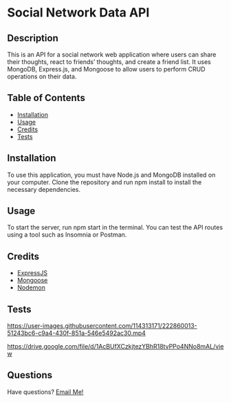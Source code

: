 # Social Network Data API
    
  ## Description
  
  This is an API for a social network web application where users can share their thoughts, react to friends’ thoughts, and create a friend list. It uses MongoDB, Express.js, and Mongoose to allow users to perform CRUD operations on their data.
  
  ## Table of Contents
  
  - [Installation](#installation)
  - [Usage](#usage)
  - [Credits](#credits)
  - [Tests](#tests)
  
  ## Installation
  
  To use this application, you must have Node.js and MongoDB installed on your computer. Clone the repository and run npm install to install the necessary dependencies.

  ## Usage

  To start the server, run npm start in the terminal. You can test the API routes using a tool such as Insomnia or Postman.

  ## Credits

* [ExpressJS](https://expressjs.com/)
* [Mongoose](https://mongoosejs.com/)
* [Nodemon](https://nodemon.io/)

## Tests 

https://user-images.githubusercontent.com/114313171/222860013-51243bc6-c9a4-430f-851a-546e5492ac30.mp4

  https://drive.google.com/file/d/1AcBUfXCzkjtezYBhR18tvPPo4NNo8mAL/view

## Questions

Have questions? [Email Me!](mailto:thewillkim@icloud.com)
